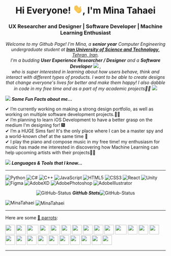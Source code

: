 <h1 align="center">Hi Everyone! <img src="https://raw.githubusercontent.com/ABSphreak/ABSphreak/master/gifs/Hi.gif" width="30px">, I'm Mina Tahaei</h1>
<h3 align="center">UX Researcher and Designer | Software Developer | Machine Learning Enthusiast</h3>
<p align="center">
  <em>
    Welcome to my Github Page! I'm Mina, a <b>senior year</b> Computer Engineering undergraduate student at <a href="https://www.iust.ac.ir/"> <b>Iran University of Science and Technology</b>, Tehran, Iran</a>. <br>
   I'm a budding <b>User Experience Researcher / Designer</b> and a <b>Software Developer</b>&nbsp;<img src="https://github.com/TheDudeThatCode/TheDudeThatCode/blob/master/Assets/Designer.gif" width="36px">&nbsp,<br> who is super interested in learning about how users behave, think and interact with different types of products. I want to be able to create designs that change everyone's lives for better and make them happy! I also dabble in code in my free time and as a part of my academic projects👩‍💻  <img src="https://media.giphy.com/media/VgCDAzcKvsR6OM0uWg/giphy.gif" width="50" /> 
  </em> 
  <br>
  
<img src="https://media.giphy.com/media/ObNTw8Uzwy6KQ/giphy.gif" width="30px">&nbsp;***Some Fun Facts about me...***

✔ I’m currently working on making a strong design portfolio, as well as working on multiple software development projects.👩‍🔧<br>
✔ I’m planning to learn iOS Development to have a better grasp on the medium I'm designing for! 🎆 <br>
✔ I’m a HUGE Sims fan! It's the only place where I can be a master spy and a world-known chef at the same time 🤣<br>
✔ I play the piano and compose music in my free time! my enthusiasm for music has made me interested in discovering how Machine Learning can help upcoming artists with their projects🎼🎹<br>

<img src="https://media.giphy.com/media/ObNTw8Uzwy6KQ/giphy.gif" width="30px">&nbsp;***Languages & Tools that I know...***
<p align="left">
<hr>

![Python](https://img.shields.io/badge/Python-14354C?style=flat-square&logo=python&logoColor=white)
![C#](https://img.shields.io/badge/C%23-239120?style=flat-square&logo=c-sharp&logoColor=white)
![C++](https://img.shields.io/badge/-C++-007ACC?style=flat-square&logo=cplusplus&logoColor=white)
![JavaScript](https://img.shields.io/badge/-JavaScript-black?style=flat-square&logo=javascript)
![HTML5](https://img.shields.io/badge/HTML5-E34F26?style=flat-square&logo=html5&logoColor=white)
![CSS3](https://img.shields.io/badge/CSS3-1572B6?style=flat-square&logo=css3&logoColor=white)
![React](https://img.shields.io/badge/React-030937?style=flat-square&logo=react&logoColor=white)
![Unity](https://img.shields.io/badge/Unity-100000?style=flat-square&logo=unity&logoColor=white)
![Figma](https://img.shields.io/badge/Figma-fd0000?style=flat-square&logo=figma&logoColor=white)
![AdobeXD](https://img.shields.io/badge/AdobeXD-9900fd?style=flat-square&logo=adobexd&logoColor=white)
![AdobePhotoshop](https://img.shields.io/badge/AdobePhotoshop-029b73?style=flat-square&logo=adobephotoshop&logoColor=white)
![AdobeIllustrator](https://img.shields.io/badge/AdobeIllustrator-c99702?style=flat-square&logo=adobeIllustrator&logoColor=white)
</p>
  <p align="center">
 <img src="https://media.giphy.com/media/8UHRm5oY4k4FDxq5QG/giphy.gif" width="30px" alt="GitHub-Status"/>&nbsp;<i><b>GitHub Stats</b></i><img src="https://media.giphy.com/media/8UHRm5oY4k4FDxq5QG/giphy.gif" width="30px" alt="GitHub-Status"/></p>
<p><img align="left" src="https://github-readme-stats.vercel.app/api/top-langs?username=MinaTahaei&show_icons=true&locale=en&layout=compact" alt="MinaTahaei" /></p>

<p>&nbsp;<img align="center" src="https://github-readme-stats.vercel.app/api?username=MinaTahaei&show_icons=true&locale=en" alt="MinaTahaei" width="410" /></p>

<hr>

Here are some [🦜 parrots](https://cultofthepartyparrot.com):

<div>
    <img src="https://cultofthepartyparrot.com/parrots/hd/githubparrot.gif" width="30" height="30"/>
    <img src="https://cultofthepartyparrot.com/flags/hd/indiaparrot.gif" width="30" height="30"/>
    <img src="https://cultofthepartyparrot.com/parrots/asyncparrot.gif" width="36" height="30"/>
    <img src="https://cultofthepartyparrot.com/parrots/exceptionallyfastparrot.gif" width="30" height="30"/>
    <img src="https://cultofthepartyparrot.com/parrots/hd/60fpsparrot.gif" width="30" height="30"/>
    <img src="https://cultofthepartyparrot.com/parrots/hd/jumpingparrot.gif" width="30" height="30"/>
    <img src="https://cultofthepartyparrot.com/parrots/hd/opensourceparrot.gif" width="30" height="30"/>
    <img src="https://cultofthepartyparrot.com/parrots/hd/dealwithitnowparrot.gif" width="30" height="30"/>
    <img src="https://cultofthepartyparrot.com/parrots/hd/hypnoparrotlight.gif" width="30" height="30"/>
    <img src="https://cultofthepartyparrot.com/parrots/databaseparrot.gif" width="30" height="30"/>
    <img src="https://cultofthepartyparrot.com/parrots/fixparrot.gif" width="36" height="30"/>
    <img src="https://cultofthepartyparrot.com/parrots/hd/laptop_parrot.gif" width="30" height="30"/>
    <img src="https://cultofthepartyparrot.com/parrots/hd/spinningparrot.gif" width="30" height="30"/>
    <img src="https://cultofthepartyparrot.com/parrots/hd/levitationparrot.gif" width="30" height="30"/>
    <img src="https://cultofthepartyparrot.com/parrots/hd/meldparrot.gif" width="30" height="30"/>
    <img src="https://cultofthepartyparrot.com/parrots/slomoparrot.gif" width="30" height="30"/>
    <img src="https://cultofthepartyparrot.com/parrots/hd/moonwalkingparrot.gif" width="30" height="30"/>
    <img src="https://cultofthepartyparrot.com/parrots/hd/stableparrot.gif" width="30" height="30"/>
    <img src="https://cultofthepartyparrot.com/parrots/hd/scienceparrot.gif" width="30" height="30"/>
    <img src="https://cultofthepartyparrot.com/parrots/hd/pirateparrot.gif" width="30" height="30"/>
    <img src="https://cultofthepartyparrot.com/parrots/hd/footballparrot.gif" width="30" height="30"/>
    <img src="https://cultofthepartyparrot.com/parrots/hd/illuminatiparrot.gif" width="30" height="30"/>
    <img src="https://cultofthepartyparrot.com/parrots/hd/hypnoparrotdark.gif" width="30" height="30"/>
    <img src="https://cultofthepartyparrot.com/parrots/hd/mustacheparrot.gif" width="30" height="30"/>
</div>

<hr>
